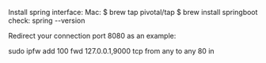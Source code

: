 Install spring interface:
    Mac: $ brew tap pivotal/tap
         $ brew install springboot
         check: spring --version

Redirect your connection port 8080 as an example:

sudo ipfw add 100 fwd 127.0.0.1,9000 tcp from any to any 80 in